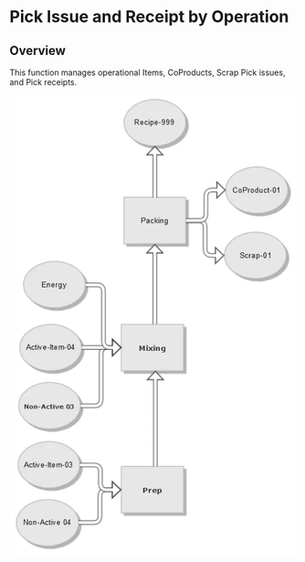 # Pick Issue and Receipt by Operation

## Overview

This function manages operational Items, CoProducts, Scrap Pick issues, and Pick receipts.

![Pick Issue and Receipt](./media/pick-issue-and-receipt.webp)
